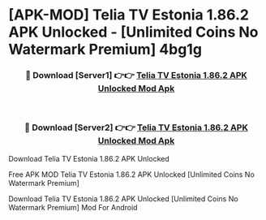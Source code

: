 # [APK-MOD] Telia TV Estonia 1.86.2 APK Unlocked - [Unlimited Coins No Watermark Premium] 4bg1g



<div align="center">
<h3>🔴 Download [Server1] 👉👉 <a href="https://momento.my/?title=Telia_TV_Estonia_1.86.2_APK_Unlocked">Telia TV Estonia 1.86.2 APK Unlocked Mod Apk</a></h3><br>

<h3>🔴 Download [Server2] 👉👉 <a href="https://momento.my/?title=Telia_TV_Estonia_1.86.2_APK_Unlocked">Telia TV Estonia 1.86.2 APK Unlocked Mod Apk</a></h3>
</div>



Download Telia TV Estonia 1.86.2 APK Unlocked 

Free APK MOD Telia TV Estonia 1.86.2 APK Unlocked [Unlimited Coins No Watermark Premium]

Download Telia TV Estonia 1.86.2 APK Unlocked [Unlimited Coins No Watermark Premium] Mod For Android
